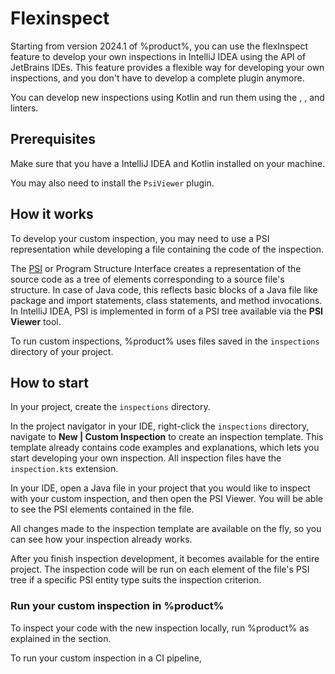 # Flexinspect

Starting from version 2024.1 of %product%, you can use the flexInspect feature to develop your own inspections in 
IntelliJ IDEA using the API of JetBrains IDEs. This feature provides a flexible way for developing your own inspections, 
and you don't have to develop a complete plugin anymore.

You can develop new inspections using Kotlin and run them using the [](qodana-jvm.md), [](qodana-jvm-community.md), and 
[](qodana-jvm-android.md) linters.

## Prerequisites

Make sure that you have a IntelliJ IDEA and Kotlin installed on your machine.

You may also need to install the `PsiViewer` plugin.

## How it works

To develop your custom inspection, you may need to use a PSI representation while developing a file containing the code of the inspection.

The [PSI](https://plugins.jetbrains.com/docs/intellij/psi.html) or Program Structure Interface creates a representation 
of the source code as a tree of elements corresponding to a source file's structure. In case of Java code, this reflects 
basic blocks of a Java file like package and import statements, class statements, and method invocations. In 
IntelliJ IDEA, PSI is implemented in form of a PSI tree available via the **PSI Viewer** tool.

To run custom inspections, %product% uses files saved in the `inspections` directory of your project.

## How to start

In your project, create the `inspections` directory. 

In the project navigator in your IDE, right-click the `inspections` directory, navigate to **New | Custom Inspection**
to create an inspection template. This template already contains code examples and explanations, which lets you start 
developing your own inspection. All inspection files have the `inspection.kts` extension.

In your IDE, open a Java file in your project that you would like to inspect with your custom inspection, and then open 
the PSI Viewer. You will be able to see the PSI elements contained in the file. 

All changes made to the inspection template are available on the fly, so you can see how your inspection already works.

After you finish inspection development, it becomes available for the entire project. The inspection code will be run 
on each element of the file's PSI tree if a specific PSI entity type suits the inspection criterion.

### Run your custom inspection in %product%

To inspect your code with the new inspection locally, run %product% as explained in the 
[](qodana-ide-plugin.md#ide-plugin-run-qodana) section.

To run your custom inspection in a CI pipeline, 
<!-- How does this work ?-->

<!-- Link to the examples on GitHub needs to be provided -->